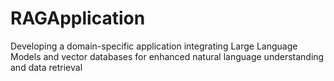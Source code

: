 # RAGApplication
Developing a domain-specific application integrating Large Language Models and vector databases for enhanced natural language understanding and data retrieval
